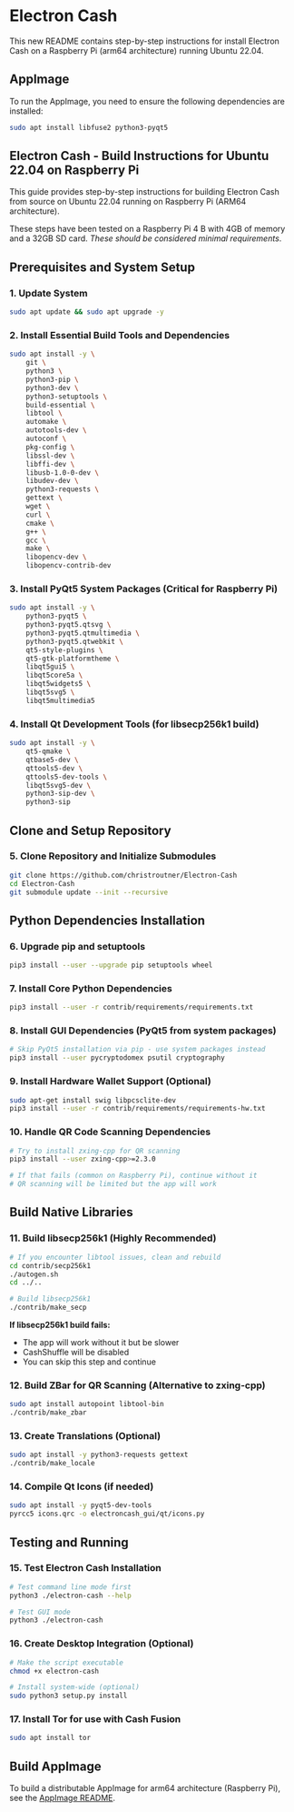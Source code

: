 # Electron Cash

This new README contains step-by-step instructions for install Electron Cash on a Raspberry Pi (arm64 architecture) running Ubuntu 22.04.

## AppImage

To run the AppImage, you need to ensure the following dependencies are installed:

```bash
sudo apt install libfuse2 python3-pyqt5
```

## Electron Cash - Build Instructions for Ubuntu 22.04 on Raspberry Pi

This guide provides step-by-step instructions for building Electron Cash from source on Ubuntu 22.04 running on Raspberry Pi (ARM64 architecture).

These steps have been tested on a Raspberry Pi 4 B with 4GB of memory and a 32GB SD card. *These should be considered minimal requirements*.

## Prerequisites and System Setup

### 1. Update System
```bash
sudo apt update && sudo apt upgrade -y
```

### 2. Install Essential Build Tools and Dependencies
```bash
sudo apt install -y \
    git \
    python3 \
    python3-pip \
    python3-dev \
    python3-setuptools \
    build-essential \
    libtool \
    automake \
    autotools-dev \
    autoconf \
    pkg-config \
    libssl-dev \
    libffi-dev \
    libusb-1.0-0-dev \
    libudev-dev \
    python3-requests \
    gettext \
    wget \
    curl \
    cmake \
    g++ \
    gcc \
    make \
    libopencv-dev \
    libopencv-contrib-dev
```

### 3. Install PyQt5 System Packages (Critical for Raspberry Pi)
```bash
sudo apt install -y \
    python3-pyqt5 \
    python3-pyqt5.qtsvg \
    python3-pyqt5.qtmultimedia \
    python3-pyqt5.qtwebkit \
    qt5-style-plugins \
    qt5-gtk-platformtheme \
    libqt5gui5 \
    libqt5core5a \
    libqt5widgets5 \
    libqt5svg5 \
    libqt5multimedia5
```

### 4. Install Qt Development Tools (for libsecp256k1 build)
```bash
sudo apt install -y \
    qt5-qmake \
    qtbase5-dev \
    qttools5-dev \
    qttools5-dev-tools \
    libqt5svg5-dev \
    python3-sip-dev \
    python3-sip
```

## Clone and Setup Repository

### 5. Clone Repository and Initialize Submodules
```bash
git clone https://github.com/christroutner/Electron-Cash
cd Electron-Cash
git submodule update --init --recursive
```

## Python Dependencies Installation

### 6. Upgrade pip and setuptools
```bash
pip3 install --user --upgrade pip setuptools wheel
```

### 7. Install Core Python Dependencies
```bash
pip3 install --user -r contrib/requirements/requirements.txt
```

### 8. Install GUI Dependencies (PyQt5 from system packages)
```bash
# Skip PyQt5 installation via pip - use system packages instead
pip3 install --user pycryptodomex psutil cryptography
```

### 9. Install Hardware Wallet Support (Optional)
```bash
sudo apt-get install swig libpcsclite-dev
pip3 install --user -r contrib/requirements/requirements-hw.txt
```

### 10. Handle QR Code Scanning Dependencies
```bash
# Try to install zxing-cpp for QR scanning
pip3 install --user zxing-cpp>=2.3.0

# If that fails (common on Raspberry Pi), continue without it
# QR scanning will be limited but the app will work
```

## Build Native Libraries

### 11. Build libsecp256k1 (Highly Recommended)
```bash
# If you encounter libtool issues, clean and rebuild
cd contrib/secp256k1
./autogen.sh
cd ../..

# Build libsecp256k1
./contrib/make_secp
```

**If libsecp256k1 build fails:**
- The app will work without it but be slower
- CashShuffle will be disabled
- You can skip this step and continue

### 12. Build ZBar for QR Scanning (Alternative to zxing-cpp)
```bash
sudo apt install autopoint libtool-bin
./contrib/make_zbar
```

### 13. Create Translations (Optional)
```bash
sudo apt install -y python3-requests gettext
./contrib/make_locale
```

### 14. Compile Qt Icons (if needed)
```bash
sudo apt install -y pyqt5-dev-tools
pyrcc5 icons.qrc -o electroncash_gui/qt/icons.py
```

## Testing and Running

### 15. Test Electron Cash Installation
```bash
# Test command line mode first
python3 ./electron-cash --help

# Test GUI mode
python3 ./electron-cash
```

### 16. Create Desktop Integration (Optional)
```bash
# Make the script executable
chmod +x electron-cash

# Install system-wide (optional)
sudo python3 setup.py install
```
### 17. Install Tor for use with Cash Fusion
```bash
sudo apt install tor
```

## Build AppImage

To build a distributable AppImage for arm64 architecture (Raspberry Pi), see the [AppImage README](./contrib/build-linux/README.md).